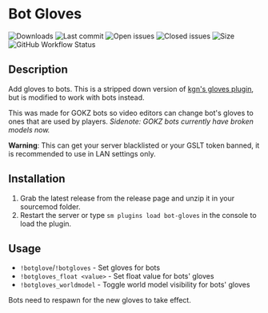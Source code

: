 # Bot Gloves

![Downloads](https://img.shields.io/github/downloads/zer0k-z/bot_gloves/total?style=flat-square) ![Last commit](https://img.shields.io/github/last-commit/zer0k-z/bot_gloves?style=flat-square) ![Open issues](https://img.shields.io/github/issues/zer0k-z/bot_gloves?style=flat-square) ![Closed issues](https://img.shields.io/github/issues-closed/zer0k-z/bot_gloves?style=flat-square) ![Size](https://img.shields.io/github/repo-size/zer0k-z/bot_gloves?style=flat-square) ![GitHub Workflow Status](https://img.shields.io/github/workflow/status/zer0k-z/bot_gloves/Compile%20with%20SourceMod?style=flat-square)

## Description ##
Add gloves to bots. This is a stripped down version of [kgn's gloves plugin](https://github.com/kgns/gloves), but is modified to work with bots instead.

This was made for GOKZ bots so video editors can change bot's gloves to ones that are used by players. 
*Sidenote: GOKZ bots currently have broken models now.*

**Warning**: This can get your server blacklisted or your GSLT token banned, it is recommended to use in LAN settings only.

## Installation ##
1. Grab the latest release from the release page and unzip it in your sourcemod folder.
2. Restart the server or type `sm plugins load bot-gloves` in the console to load the plugin.

## Usage ##
- ``!botglove``/``!botgloves`` - Set gloves for bots
- ``!botgloves_float <value>`` - Set float value for bots' gloves
- ``!botgloves_worldmodel`` - Toggle world model visibility for bots' gloves

Bots need to respawn for the new gloves to take effect.

